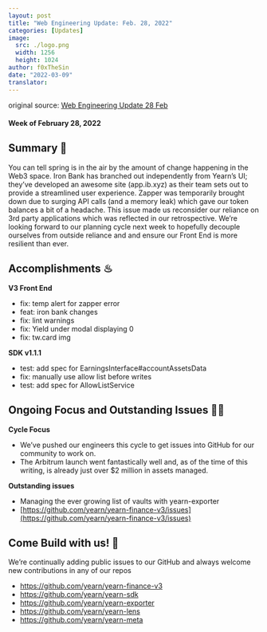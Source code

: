 ```yaml
---
layout: post
title: "Web Engineering Update: Feb. 28, 2022"
categories: [Updates]
image:
  src: ./logo.png
  width: 1256
  height: 1024
author: f0xTheSin
date: "2022-03-09"
translator:
---
```


original source: [Web Engineering Update 28 Feb](https://yearnweb.substack.com/p/yearn-web-engineering-update-18a?s=w)

#### Week of February 28, 2022

## **Summary 🌅**

You can tell spring is in the air by the amount of change happening in the Web3 space. Iron Bank has branched out independently from Yearn’s UI; they’ve developed an awesome site (app.ib.xyz) as their team sets out to provide a streamlined user experience. Zapper was temporarily brought down due to surging API calls (and a memory leak) which gave our token balances a bit of a headache. This issue made us reconsider our reliance on 3rd party applications which was reflected in our retrospective. We’re looking forward to our planning cycle next week to hopefully decouple ourselves from outside reliance and and ensure our Front End is more resilient than ever.

## **Accomplishments ♨**

**V3 Front End**

- fix: temp alert for zapper error
- feat: iron bank changes
- fix: lint warnings
- fix: Yield under modal displaying 0
- fix: tw.card img

**SDK v1.1.1**

- test: add spec for EarningsInterface#accountAssetsData
- fix: manually use allow list before writes
- test: add spec for AllowListService

## **Ongoing Focus and Outstanding Issues 🏴‍☠️**

**Cycle Focus**

- We’ve pushed our engineers this cycle to get issues into GitHub for our community to work on.
- The Arbitrum launch went fantastically well and, as of the time of this writing, is already just over $2 million in assets managed.

**Outstanding issues**

- Managing the ever growing list of vaults with yearn-exporter
- [https://github.com/yearn/yearn-finance-v3/issues](https://github.com/yearn/yearn-finance-v3/issues)

## **Come Build with us! 👷**

We’re continually adding public issues to our GitHub and always welcome new contributions in any of our repos

- https://github.com/yearn/yearn-finance-v3
- https://github.com/yearn/yearn-sdk
- https://github.com/yearn/yearn-exporter
- https://github.com/yearn/yearn-lens
- https://github.com/yearn/yearn-meta